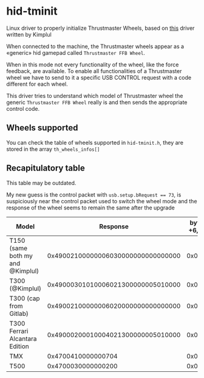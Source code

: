 # hid-tminit
Linux driver to properly initialize Thrustmaster Wheels, based on [this](https://github.com/Kimplul/hid-tmff2) driver written by Kimplul

When connected to the machine, the Thrustmaster wheels appear as
a «generic» hid gamepad called `Thrustmaster FFB Wheel`.

When in this mode not every functionality of the wheel, like the force feedback,
are available. To enable all functionalities of a Thrustmaster wheel we have to send
to it a specific USB CONTROL request with a code different for each wheel.

This driver tries to understand which model of Thrustmaster wheel the generic
`Thrustmaster FFB Wheel` really is and then sends the appropriate control code.

## Wheels supported
You can check the table of wheels supported in `hid-tminit.h`, they are stored in the array `th_wheels_infos[]`

## Recapitulatory table
This table may be outdated.

My new guess is the control packet with `usb.setup.bRequest == 73`, is suspiciously near the control packet used to switch the wheel mode and the response of the wheel seems to remain the same after the upgrade

|Model| Response| bytes +6, +7|
|--------------------------------|---------------------------------------------------------|---|
|T150 (same both my and @Kimplul)| 0x49002100000006030000000000000000| 0x0603|
|T300 (@Kimplul)                 | 0x49000301010006021300000005010000| 0x0602|
|T300 (cap from Gitlab)          | 0x49002100000006020000000000000000| 0x0602|
|T300 Ferrari Alcantara Edition  | 0x49000200010004021300000005010000| 0x0402|
|TMX                             | 0x4700410000000704                | 0x0704 |
|T500                            | 0x4700030000000200                | 0x0200 |
